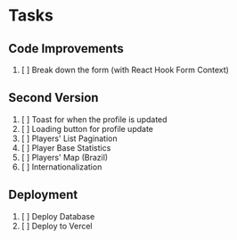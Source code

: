# Tasks

## Code Improvements

1. [ ] Break down the form (with React Hook Form Context)

## Second Version

1. [ ] Toast for when the profile is updated
2. [ ] Loading button for profile update
3. [ ] Players' List Pagination
4. [ ] Player Base Statistics
5. [ ] Players' Map (Brazil)
6. [ ] Internationalization

## Deployment

1. [ ] Deploy Database
1. [ ] Deploy to Vercel
